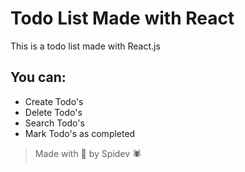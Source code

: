 # Todo List Made with React

This is a todo list made with React.js

## You can:

- Create Todo's
- Delete Todo's
- Search Todo's
- Mark Todo's as completed 





>Made with 🖤 by Spidev 🕷
